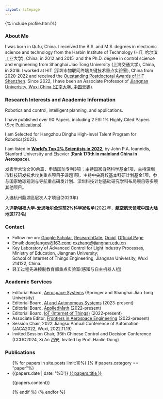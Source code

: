 ```yaml
---
layout: sitepage
---
```


[comment]: # (Insert my picture)
{% include profile.html%}

[comment]: # (Insert my resume below)

### About Me
<!--
2019年上海交通大学控制学科博士学位，2012/2015年哈尔滨工业大学微电子学科本科、硕士学位。作为Guest Editor为[Symmetry](https://www.mdpi.com/journal/symmetry/special_issues/Recent_Progress_Robot_Control_Systems_Theory_Applications) (2021-今)、[Mathematics](https://www.mdpi.com/journal/mathematics/special_issues/09O2330789) (2022-今)组织专刊， 期刊 [AppliedMath](https://www.mdpi.com/journal/appliedmath/editors) 编委(2022-今)、[IoT (Internet of Things)](https://www.mdpi.com/journal/IoT/editors)编委(2022-今)。
复制了师傅的主页，我还在修改中....[[My CV in PDF]]({{site.url}}/YuJiangCV.pdf) 
-->

I was born in Qufu, China. I received the B.S. and M.S. degrees in electronic science and technology from the Harbin Institute of Technology (HIT, 哈尔滨工业大学), China, in 2012 and 2015, and the Ph.D. degree in control science and engineering from Shanghai Jiao Tong University (上海交通大学), China, in 2019. I worked at HIT (深圳市物联网终端关键技术重点实验室), China from 2020-2022 and received the [Outstanding Postdoctoral Awards of HIT Shenzhen](http://www.hitsz.edu.cn/article/view/id-118575.html). Since 2022, I have been an Associate Professor of [Jiangnan Univerisity, Wuxi China (江南大学, 中国无锡)](https://www.jiangnan.edu.cn/).


### Research Interests and Academic Information
Robotics and control, intelligent planning, and applications. 

I have published over 90 Papers, including 2 ESI 1% Highly Cited Papers (See [Publications](https://dongfangxy.github.io/publications/)).

I am Selected for Hangzhou Dinghu High-level Talent Program for Robotics(2023).

I am listed in **[World’s Top 2% Scientists in 2022](https://elsevier.digitalcommonsdata.com/datasets/btchxktzyw/6)**, by John P.A. Ioannidis, Stanford University and Elsevier (**Rank 173th in mainland China in Aerospace**).



发表学术论文90余篇、申请国防专利3项；主持国家自然科学基金1项，主持深圳市科技研发技术攻关重点项目子课题1项，主持中央高校基本科研计划基金1项，参与国家地球观测与导航重点研发计划、深圳科技计划基础研究学科布局项目等多项其他项目。

入选杭州鼎湖高层次人才项目(2023年)

入选**斯坦福大学-爱思唯尔全球前2%科学家名单**(2022年，**航空航天领域中国大陆地区173名**)

### Contact
- Follow me on:
[Google Scholar](https://scholar.google.com/citations?user=oHzlz50AAAAJ&hl),
[ResearchGate](https://www.researchgate.net/profile/Chengxi_Zhang5),
[Orcid](https://orcid.org/0000-0002-3130-6497),
[Official Page](http://iot.jiangnan.edu.cn/info/1060/5339.htm) 
- Email: dongfangxy@163.com; cxzhang@jiangnan.edu.cn 
- Key Laboratory of Advanced Control for Light Industry Processes, Ministry of Education, Jiangnan University; <br>
School of Internet of Things Engineering, Jiangnan University, Wuxi 214122, China.
- 轻工过程先进控制教育部重点实验室(感知与自主机器人组)



### Academic Services
- Editorial Board, [Aerospace Systems](https://www.springer.com/journal/42401/editors) (Springer and Shanghai Jiao Tong University)
- Editorial Board, [AI and Autonomous Systems](https://elspub.com/journals/artificial-intelligence-and-autonomous-systems/editorial_board/) (2023-present)
- Editorial Board, [AppliedMath](https://www.mdpi.com/journal/appliedmath/editors) (2022-present) 
- Editorial Board, [IoT (Internet of Things)](https://www.mdpi.com/journal/IoT/editors) (2022-present) 
- Associate Editor, [Frontiers in Aerospace Engineering](https://www.frontiersin.org/journals/aerospace-engineering/editors) (2022-present) 
  <!--[Frontiers in Control Engineering](https://www.frontiersin.org/journals/control-engineering/sections/control-and-automation-systems/editors), Topic: Learning-type Control Strategy: Theory and Applications (2022-2023) 
  -->
- Session Chair, 2022 Jiangsu Annual Conference of Automation (JACA2022, Wuxi, 2022.11.19)
- Invited Session Chair, 36th Chinese Control and Decision Conference (CCDC2024, Xi An 西安, Invited by Prof. Hanlin Dong)

### Publications
<ul>
{% for papers in site.posts limit:10%}
{% if papers.category == "paper"%}
<li>
  {{papers.date | date: '%D'}} <a href="{{site.baseurl}}{{ papers.url }}">{{ papers.title }}</a>
  <p>{{papers.content}}</p>
</li>
{% endif %}
{% endfor %}
</ul>

<!--
Recently, I work closely with [Dr. Jin Wu (吴荩)](https://zarathustr.github.io/) from the Hong Kong University of Science and Technology (HKUST), Hong Kong, China.
-->



<!--
<a href="mailto:dongfangxy@163.com"><span style="line-height:2;">dongfangxy@163.com</span>;  <a href="mailto:cxzhang@jiangnan.edu.cn"><span style="line-height:2;">cxzhang@jiangnan.edu.cn</span>
# Experiences
* New Position, <a href="https://dongfangxy.github.io/">New Affiliation</a>, Location, 2021-
* Post-doc Position,  <a href="https://dongfangxy.github.io/">Harbin Institute of Technology</a>, School of Electronics and Information, Shenzhen, Dec 2019 - 2021.
-->

<!--
# Education
* Ph.D., Control Science and Engineering, <a href="https://dongfangxy.github.io/">Shanghai Jiao Tong University</a>, Shanghai, Mar. 2015 - Dec. 2019. 
* M.S.,  Microelectronics and Solid State Electronics, <a href="https://dongfangxy.github.io/">Harbin Institute of Technology</a>, Shenzhen, Sep. 2012 - Jan. 2015. 
* B.S.,  Electronics Science and Technology, <a href="https://dongfangxy.github.io/">Harbin Institute of Technology</a>, Weihai, Sep. 2008 - Jun. 2012.
-->

<!--
# Other information
* Service: 
国家自然科学基金信息学部函评专家 (Correspondence Review Expert of the National Natural Science Foundation of China, from 2020), Reviewer for more than 20 journals and conferences.
* Awards：
上海交大 2019 届研究生校友班级理事(2019-2024)，哈工大深圳优秀博士后(2021)。
-->

